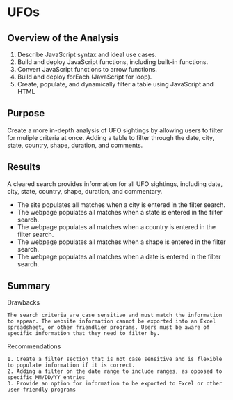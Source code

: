 # UFOs

## Overview of the Analysis
  1.  Describe JavaScript syntax and ideal use cases.
  2.  Build and deploy JavaScript functions, including built-in functions.
  3.  Convert JavaScript functions to arrow functions.
  4.  Build and deploy forEach (JavaScript for loop).
  5.  Create, populate, and dynamically filter a table using JavaScript and HTML

## Purpose

   Create a more in-depth analysis of UFO sightings by allowing users to filter for muliple criteria at once. Adding a table to filter through the date, city, state, country, shape, duration, and comments. 

## Results

   A cleared search provides information for all UFO sightings, including date, city, state, country, shape, duration, and commentary. 
   *  The site populates all matches when a city is entered in the filter search. 
   *  The webpage populates all matches when a state is entered in the filter search. 
   *  The webpage populates all matches when a country is entered in the filter search. 
   *  The webpage populates all matches when a shape is entered in the filter search. 
   *  The webpage populates all matches when a date is entered in the filter search.


## Summary

  Drawbacks
  
    The search criteria are case sensitive and must match the information to appear. The website information cannot be exported into an Excel spreadsheet, or other friendlier programs. Users must be aware of specific information that they need to filter by.
    
  Recommendations

    1. Create a filter section that is not case sensitive and is flexible to populate information if it is correct.
    2. Adding a filter on the date range to include ranges, as opposed to specific MM/DD/YY entries
    3. Provide an option for information to be exported to Excel or other user-friendly programs


